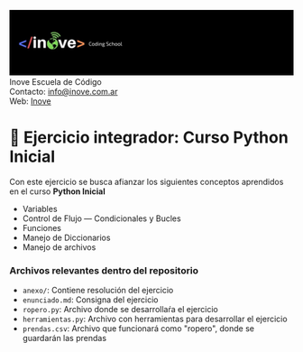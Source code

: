 ![Inove banner](img/inove.jpg)
Inove Escuela de Código\
Contacto: info@inove.com.ar\
Web: [Inove](http://inove.com.ar)

# :rocket: Ejercicio integrador: Curso Python Inicial

Con este ejercicio se busca afianzar los siguientes conceptos aprendidos en el curso **Python Inicial**
- Variables
- Control de Flujo — Condicionales y Bucles
- Funciones
- Manejo de Diccionarios
- Manejo de archivos

### Archivos relevantes dentro del repositorio

- `anexo/`: Contiene resolución del ejercicio
- `enunciado.md`: Consigna del ejercicio
- `ropero.py`: Archivo donde se desarrollaŕa el ejercicio
- `herramientas.py`: Archivo con herramientas para desarrollar el ejercicio
- `prendas.csv`: Archivo que funcionará como "ropero", donde se guardarán las prendas  